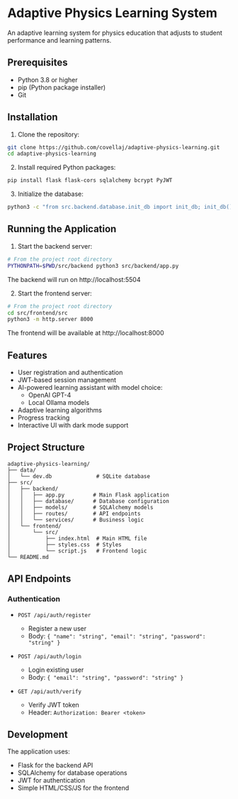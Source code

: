 # Adaptive Physics Learning System

An adaptive learning system for physics education that adjusts to student performance and learning patterns.

## Prerequisites

- Python 3.8 or higher
- pip (Python package installer)
- Git

## Installation

1. Clone the repository:
```bash
git clone https://github.com/covellaj/adaptive-physics-learning.git
cd adaptive-physics-learning
```

2. Install required Python packages:
```bash
pip install flask flask-cors sqlalchemy bcrypt PyJWT
```

3. Initialize the database:
```bash
python3 -c "from src.backend.database.init_db import init_db; init_db()"
```

## Running the Application

1. Start the backend server:
```bash
# From the project root directory
PYTHONPATH=$PWD/src/backend python3 src/backend/app.py
```
The backend will run on http://localhost:5504

2. Start the frontend server:
```bash
# From the project root directory
cd src/frontend/src
python3 -m http.server 8000
```
The frontend will be available at http://localhost:8000

## Features

- User registration and authentication
- JWT-based session management
- AI-powered learning assistant with model choice:
  - OpenAI GPT-4
  - Local Ollama models
- Adaptive learning algorithms
- Progress tracking
- Interactive UI with dark mode support

## Project Structure

```
adaptive-physics-learning/
├── data/
│   └── dev.db              # SQLite database
├── src/
│   ├── backend/
│   │   ├── app.py         # Main Flask application
│   │   ├── database/      # Database configuration
│   │   ├── models/        # SQLAlchemy models
│   │   ├── routes/        # API endpoints
│   │   └── services/      # Business logic
│   └── frontend/
│       └── src/
│           ├── index.html  # Main HTML file
│           ├── styles.css  # Styles
│           └── script.js   # Frontend logic
└── README.md
```

## API Endpoints

### Authentication

- `POST /api/auth/register`
  - Register a new user
  - Body: `{ "name": "string", "email": "string", "password": "string" }`

- `POST /api/auth/login`
  - Login existing user
  - Body: `{ "email": "string", "password": "string" }`

- `GET /api/auth/verify`
  - Verify JWT token
  - Header: `Authorization: Bearer <token>`

## Development

The application uses:
- Flask for the backend API
- SQLAlchemy for database operations
- JWT for authentication
- Simple HTML/CSS/JS for the frontend
